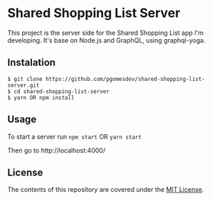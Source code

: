 Shared Shopping List Server
==========

This project is the server side for the Shared Shopping List app I'm developing.
It's base on Node.js and GraphQL, using graphql-yoga.

## Instalation

```
$ git clone https://github.com/pgomesdev/shared-shopping-list-server.git
$ cd shared-shopping-list-server
$ yarn OR npm install
```

## Usage

To start a server run `npm start` OR `yarn start`

Then go to http://localhost:4000/

## License

The contents of this repository are covered under the [MIT License](LICENSE).
